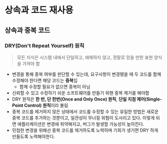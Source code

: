 # 상속과 코드 재사용

## 상속과 중복 코드

### DRY(Don't Repeat Yourself) 원칙

> 모든 지식은 시스템 내에서 단일하고, 애매하지 않고, 정말로 믿을 만한 표현 양식을 가져야 함

- 변경을 통해 중복 여부를 판단할 수 있는데, 요구사항이 변경됐을 때 두 코드를 함께 수정해야 한다면 해당 코드는 **중복**임
  - 함께 수정할 필요가 없으면 중복이 아님
- 신뢰할 수 있고 수정하기 쉬운 소프트웨어를 만들기 위핸 중복 제거를 해야함
- DRY 원칙은 **한 번, 단 한번(Once and Only Once) 원칙**, **단일 지점 제어(Single-Point Control) 원칙**이라 불림
- 중복 코드를 제거하지 않은 상태에서 코드를 수정할 수 있는 유일한 방법은 새로운 중복 코드를 추가하는 것뿐이고, 일관성이 무너질 위험이 도사리고 있다. 이렇게 되면 애플리케이션은 변경에 취약해지고, 버그가 발생할 가능성이 높아진다.
- 민첩한 변경을 위해선 중복 코드를 제거하도록 노력하며 기회가 생기면 DRY 하게 만들도록 노력해야한다.
